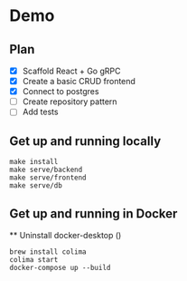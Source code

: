 # Demo

## Plan

- [x] Scaffold React + Go gRPC
- [x] Create a basic CRUD frontend
- [x] Connect to postgres
- [ ] Create repository pattern
- [ ] Add tests

## Get up and running locally

```shell
make install
make serve/backend
make serve/frontend
make serve/db
```

## Get up and running in Docker

** Uninstall docker-desktop ()

```shell
brew install colima
colima start
docker-compose up --build
````